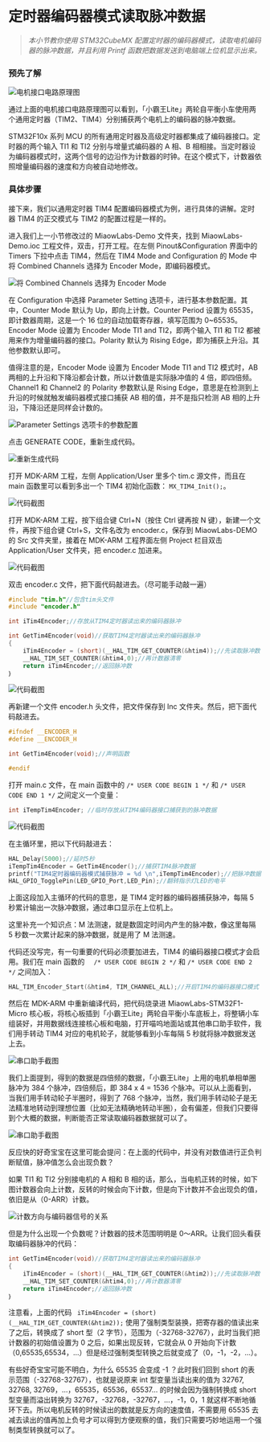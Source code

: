 # 定时器编码器模式读取脉冲数据

> *本小节教你使用 STM32CubeMX 配置定时器的编码器模式，读取电机编码器的脉冲数据，并且利用 Printf 函数把数据发送到电脑端上位机显示出来。*

### 预先了解

![电机接口电路原理图](/img/2019-07-03_201409.png)

通过上面的电机接口电路原理图可以看到，「小霸王Lite」两轮自平衡小车使用两个通用定时器（TIM2、TIM4）分别捕获两个电机上的编码器的脉冲数据。

STM32F10x 系列 MCU 的所有通用定时器及高级定时器都集成了编码器接口。定时器的两个输入 TI1 和 TI2 分别与增量式编码器的 A 相、B 相相接。当定时器设为编码器模式时，这两个信号的边沿作为计数器的时钟。在这个模式下，计数器依照增量编码器的速度和方向被自动地修改。

### 具体步骤

接下来，我们以通用定时器 TIM4 配置编码器模式为例，进行具体的讲解。定时器 TIM4 的正交模式与 TIM2 的配置过程是一样的。

进入我们上一小节修改过的 MiaowLabs-Demo 文件夹，找到 MiaowLabs-Demo.ioc 工程文件，双击，打开工程。在左侧 Pinout&Configuration 界面中的 Timers 下拉中点击 TIM4，然后在 TIM4 Mode and Configuration 的 Mode 中将 Combined Channels 选择为 Encoder Mode，即编码器模式。

![将 Combined Channels 选择为 Encoder Mode](/img/2019-07-03_205535.png)

在 Configuration 中选择 Parameter Setting 选项卡，进行基本参数配置。其中，Counter Mode 默认为 Up，即向上计数。Counter Period 设置为 65535，即计数器周期，这是一个 16 位的自动加载寄存器，填写范围为 0~65535。Encoder Mode 设置为 Encoder Mode TI1 and TI2，即两个输入 TI1 和 TI2 都被用来作为增量编码器的接口。Polarity 默认为 Rising Edge，即为捕获上升沿。其他参数默认即可。

值得注意的是，Encoder Mode 设置为 Encoder Mode TI1 and TI2 模式时，AB 两相的上升沿和下降沿都会计数，所以计数值是实际脉冲值的 4 倍，即四倍频。Channel1 和 Channel2 的 Polarity 参数默认是 Rising Edge，意思是在检测到上升沿的时候就触发编码器模式接口捕获 AB 相的值，并不是指只检测 AB 相的上升沿，下降沿还是同样会计数的。

![Parameter Settings 选项卡的参数配置](/img/2019-07-03_210321.png)

点击 GENERATE CODE，重新生成代码。

![重新生成代码](/img/2019-07-03_224033.png)

打开 MDK-ARM 工程，左侧 Application/User 里多个 tim.c 源文件，而且在 main 函数里可以看到多出一个 TIM4 初始化函数： `MX_TIM4_Init();`。

![代码截图](/img/2019-07-03_224731.png)

打开 MDK-ARM 工程，按下组合键 Ctrl+N（按住 Ctrl 键再按 N 键），新建一个文件，再按下组合键 Ctrl+S，文件名改为 encoder.c，保存到 MiaowLabs-DEMO 的 Src 文件夹里，接着在 MDK-ARM 工程界面左侧 Project 栏目双击 Application/User 文件夹，把 encoder.c 加进来。

![代码截图](/img/2019-07-06_111603.png)

双击 encoder.c 文件，把下面代码敲进去。（尽可能手动敲一遍）

```c
#include "tim.h"//包含tim头文件
#include "encoder.h"

int iTim4Encoder;//存放从TIM4定时器读出来的编码器脉冲

int GetTim4Encoder(void)//获取TIM4定时器读出来的编码器脉冲
{
    iTim4Encoder = (short)(__HAL_TIM_GET_COUNTER(&htim4));//先读取脉冲数
    __HAL_TIM_SET_COUNTER(&htim4,0);//再计数器清零
    return iTim4Encoder;//返回脉冲数
｝
```

![代码截图](/img/2019-07-06_111838.png)

再新建一个文件 encoder.h 头文件，把文件保存到 Inc 文件夹。然后，把下面代码敲进去。

```c
#ifndef __ENCODER_H
#define __ENCODER_H

int GetTim4Encoder(void);//声明函数

#endif
```

打开 main.c 文件，在 main 函数中的 `/* USER CODE BEGIN 1 */` 和 
  `/* USER CODE END 1 */` 之间定义一个变量：

```c
int iTempTim4Encoder; //临时存放从TIM4编码器接口捕获到的脉冲数据
```

![代码截图](/img/2019-07-06_174110.png)

在主循环里，把以下代码敲进去：

```c
HAL_Delay(5000);//延时5秒
iTempTim4Encoder = GetTim4Encoder();//捕获TIM4脉冲数据
printf("TIM4定时器编码器模式捕获脉冲 = %d \n",iTempTim4Encoder);//把脉冲数据打印出来
HAL_GPIO_TogglePin(LED_GPIO_Port,LED_Pin);//翻转指示灯LED的电平
```

上面这段加入主循环的代码的意思，是 TIM4 定时器的编码器捕获脉冲，每隔 5 秒累计输出一次脉冲数据，通过串口显示在上位机上。

这里补充一个知识点：M 法测速，就是数固定时间内产生的脉冲数，像这里每隔 5 秒数一次累计起来的脉冲数据，就是用了 M 法测速。

代码还没写完，有一句重要的代码必须要加进去，TIM4 的编码器接口模式才会启用。我们在 main 函数的 `  /* USER CODE BEGIN 2 */` 和 `/* USER CODE END 2 */` 之间加入：

```c
HAL_TIM_Encoder_Start(&htim4, TIM_CHANNEL_ALL);//开启TIM4的编码器接口模式
```

然后在 MDK-ARM 中重新编译代码，把代码烧录进 MiaowLabs-STM32F1-Micro 核心板，将核心板插到「小霸王Lite」两轮自平衡小车底板上，将整辆小车组装好，并用数据线连接核心板和电脑，打开喵呜地面站或其他串口助手软件，我们用手转动 TIM4 对应的电机轮子，就能够看到小车每隔 5 秒就将脉冲数据发送上去。

![串口助手截图](/img/2019-07-06_180708.png)

我们上面提到，得到的数据是四倍频的数据，「小霸王Lite」上用的电机单相单圈脉冲为 384 个脉冲，四倍频后，即 384 x 4 = 1536 个脉冲。可以从上面看到，当我们用手转动轮子半圈时，得到了 768 个脉冲，当然，我们用手转动轮子是无法精准地转动到理想位置（比如无法精确地转动半圈），会有偏差，但我们只要得到个大概的数据，判断能否正常读取编码器数据就可以了。

![串口助手截图](/img/2019-07-06_181841.png)

反应快的好奇宝宝在这里可能会提问：在上面的代码中，并没有对数值进行正负判断赋值，脉冲值怎么会出现负数？

如果 TI1 和 TI2 分别接电机的 A 相和 B 相的话，那么，当电机正转的时候，如下图计数器会向上计数，反转的时候会向下计数，但是向下计数并不会出现负的值，依旧是从（0-ARR）计数。

![计数方向与编码器信号的关系](/img/2019-07-06_202620.png)

但是为什么出现一个负数呢？计数器的技术范围明明是 0～ARR。让我们回头看获取编码器脉冲的代码：

```c
int GetTim4Encoder(void)//获取TIM4定时器读出来的编码器脉冲
{
    iTim4Encoder = (short)(__HAL_TIM_GET_COUNTER(&htim2));//先读取脉冲数
    __HAL_TIM_SET_COUNTER(&htim4,0);//再计数器清零
    return iTim4Encoder;//返回脉冲数
｝
```

注意看，上面的代码 ` iTim4Encoder = (short)(__HAL_TIM_GET_COUNTER(&htim2));` 使用了强制类型装换，把寄存器的值读出来了之后，转换成了 short 型（2 字节），范围为（-32768-32767），此时当我们把计数器的初始值设置为 0 之后，如果出现反转，它就会从 0 开始向下计数（0,65535,65534，...）但是经过强制类型转换之后就变成了（0，-1，-2，...）。

有些好奇宝宝可能不明白，为什么 65535 会变成 -1 ？此时我们回到 short 的表示范围（-32768-32767），也就是说原来 int 型变量当读出来的值为 32767, 32768, 32769，...，65535，65536，65537... 的时候会因为强制转换成 short 型变量而溢出转换为 32767，-32768，-32767，...，-1，0，1 就这样不断地循环下去。所以电机反转的时候读出的数就是反方向的速度值，不需要用 65535 去减去读出的值再加上负号才可以得到方便观察的值，我们只需要巧妙地运用一个强制类型转换就可以了。




